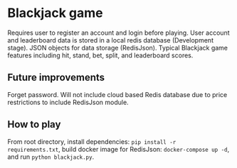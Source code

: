 # Blackjack game

Requires user to register an account and login before playing. User account and leaderboard data is stored in a local redis database (Development stage).
JSON objects for data storage (RedisJson).
Typical Blackjack game features including hit, stand, bet, split, and leaderboard scores.

## Future improvements

Forget password.
Will not include cloud based Redis database due to price restrictions to include RedisJson module.

## How to play

From root directory, install dependencies: `pip install -r requirements.txt`, build docker image for RedisJson: `docker-compose up -d`, and run `python blackjack.py`.
